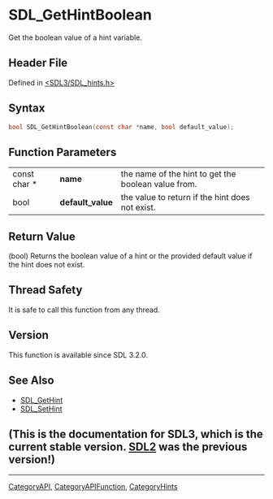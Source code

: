 # SDL_GetHintBoolean

Get the boolean value of a hint variable.

## Header File

Defined in [<SDL3/SDL_hints.h>](https://github.com/libsdl-org/SDL/blob/main/include/SDL3/SDL_hints.h)

## Syntax

```c
bool SDL_GetHintBoolean(const char *name, bool default_value);
```

## Function Parameters

|              |                   |                                                     |
| ------------ | ----------------- | --------------------------------------------------- |
| const char * | **name**          | the name of the hint to get the boolean value from. |
| bool         | **default_value** | the value to return if the hint does not exist.     |

## Return Value

(bool) Returns the boolean value of a hint or the provided default value if
the hint does not exist.

## Thread Safety

It is safe to call this function from any thread.

## Version

This function is available since SDL 3.2.0.

## See Also

- [SDL_GetHint](SDL_GetHint)
- [SDL_SetHint](SDL_SetHint)


## (This is the documentation for SDL3, which is the current stable version. [SDL2](https://wiki.libsdl.org/SDL2/) was the previous version!)



----
[CategoryAPI](CategoryAPI), [CategoryAPIFunction](CategoryAPIFunction), [CategoryHints](CategoryHints)

